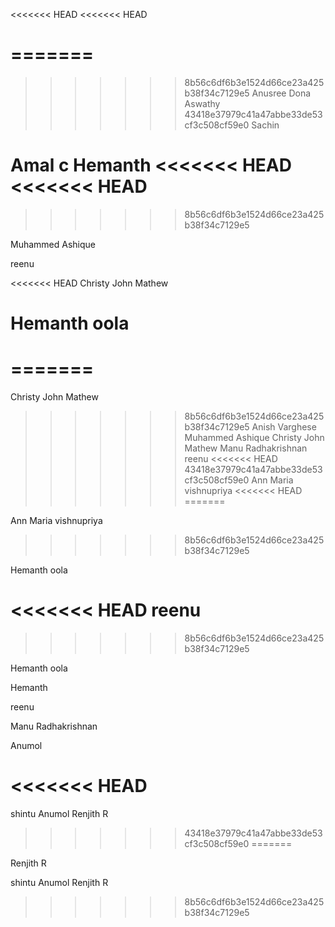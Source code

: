 <<<<<<< HEAD
<<<<<<< HEAD


=======
=======

>>>>>>> 8b56c6df6b3e1524d66ce23a425b38f34c7129e5
Anusree
Dona
Aswathy
>>>>>>> 43418e37979c41a47abbe33de53cf3c508cf59e0
Sachin 

Amal c
Hemanth
<<<<<<< HEAD
<<<<<<< HEAD
=======

>>>>>>> 8b56c6df6b3e1524d66ce23a425b38f34c7129e5

Muhammed Ashique



reenu



<<<<<<< HEAD
Christy John Mathew
# Hemanth oola



=======
=======


Christy John Mathew






>>>>>>> 8b56c6df6b3e1524d66ce23a425b38f34c7129e5
Anish Varghese
Muhammed Ashique
Christy John Mathew
Manu Radhakrishnan
reenu
<<<<<<< HEAD
>>>>>>> 43418e37979c41a47abbe33de53cf3c508cf59e0
Ann Maria
vishnupriya
<<<<<<< HEAD
=======

Ann Maria
vishnupriya

>>>>>>> 8b56c6df6b3e1524d66ce23a425b38f34c7129e5

Hemanth oola


<<<<<<< HEAD
reenu
=======

>>>>>>> 8b56c6df6b3e1524d66ce23a425b38f34c7129e5


Hemanth oola


Hemanth 


reenu
 
Manu Radhakrishnan


Anumol

<<<<<<< HEAD
=======
shintu
Anumol
Renjith R
>>>>>>> 43418e37979c41a47abbe33de53cf3c508cf59e0
=======


Renjith R


shintu
Anumol
Renjith R

>>>>>>> 8b56c6df6b3e1524d66ce23a425b38f34c7129e5
